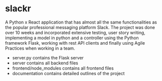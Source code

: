 # slackr
A Python x React application that has almost all the same functionalities as the popular professional messaging platform Slack. 
The project was done over 10 weeks and incorporated extensive testing, user story writing, implementing a model in python and a 
controller using the Python framework Flask, working with rest API clients and finally using Agile Practices when working in a team. 

- server.py contains the Flask server
- server contains all backend files 
- frontend/node_modules contains all frontend files 
- documentation contains detailed outlines of the project

